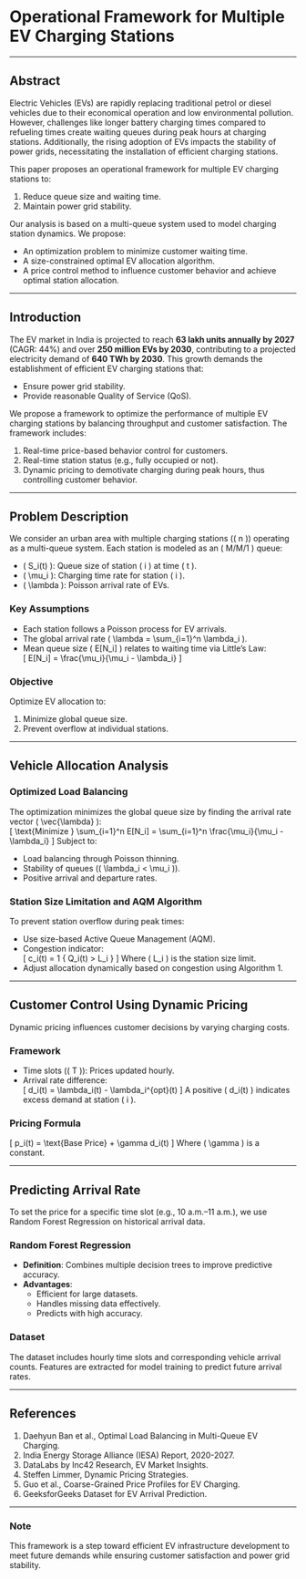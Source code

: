 # **Operational Framework for Multiple EV Charging Stations**

---

## **Abstract**

Electric Vehicles (EVs) are rapidly replacing traditional petrol or diesel vehicles due to their economical operation and low environmental pollution. However, challenges like longer battery charging times compared to refueling times create waiting queues during peak hours at charging stations. Additionally, the rising adoption of EVs impacts the stability of power grids, necessitating the installation of efficient charging stations.

This paper proposes an operational framework for multiple EV charging stations to:  
1. Reduce queue size and waiting time.  
2. Maintain power grid stability.  

Our analysis is based on a multi-queue system used to model charging station dynamics. We propose:  
- An optimization problem to minimize customer waiting time.  
- A size-constrained optimal EV allocation algorithm.  
- A price control method to influence customer behavior and achieve optimal station allocation.

---

## **Introduction**

The EV market in India is projected to reach **63 lakh units annually by 2027** (CAGR: 44%) and over **250 million EVs by 2030**, contributing to a projected electricity demand of **640 TWh by 2030**. This growth demands the establishment of efficient EV charging stations that:  
- Ensure power grid stability.  
- Provide reasonable Quality of Service (QoS).  

We propose a framework to optimize the performance of multiple EV charging stations by balancing throughput and customer satisfaction. The framework includes:  
1. Real-time price-based behavior control for customers.  
2. Real-time station status (e.g., fully occupied or not).  
3. Dynamic pricing to demotivate charging during peak hours, thus controlling customer behavior.

---

## **Problem Description**

We consider an urban area with multiple charging stations (\( n \)) operating as a multi-queue system. Each station is modeled as an \( M/M/1 \) queue:  
- \( S_i(t) \): Queue size of station \( i \) at time \( t \).  
- \( \mu_i \): Charging time rate for station \( i \).  
- \( \lambda \): Poisson arrival rate of EVs.

### **Key Assumptions**
- Each station follows a Poisson process for EV arrivals.  
- The global arrival rate \( \lambda = \sum_{i=1}^n \lambda_i \).  
- Mean queue size \( E[N_i] \) relates to waiting time via Little’s Law:  
  \[
  E[N_i] = \frac{\mu_i}{\mu_i - \lambda_i}
  \]

### **Objective**
Optimize EV allocation to:  
1. Minimize global queue size.  
2. Prevent overflow at individual stations.

---

## **Vehicle Allocation Analysis**

### **Optimized Load Balancing**
The optimization minimizes the global queue size by finding the arrival rate vector \( \vec{\lambda} \):  
\[
\text{Minimize } \sum_{i=1}^n E[N_i] = \sum_{i=1}^n \frac{\mu_i}{\mu_i - \lambda_i}
\]
Subject to:  
- Load balancing through Poisson thinning.  
- Stability of queues (\( \lambda_i < \mu_i \)).  
- Positive arrival and departure rates.

### **Station Size Limitation and AQM Algorithm**
To prevent station overflow during peak times:  
- Use size-based Active Queue Management (AQM).  
- Congestion indicator:  
  \[
  c_i(t) = 1 \{ Q_i(t) > L_i \}
  \]
  Where \( L_i \) is the station size limit.  
- Adjust allocation dynamically based on congestion using Algorithm 1.

---

## **Customer Control Using Dynamic Pricing**

Dynamic pricing influences customer decisions by varying charging costs.  
### **Framework**
- Time slots (\( T \)): Prices updated hourly.  
- Arrival rate difference:  
  \[
  d_i(t) = \lambda_i(t) - \lambda_i^{opt}(t)
  \]
  A positive \( d_i(t) \) indicates excess demand at station \( i \).

### **Pricing Formula**
\[
p_i(t) = \text{Base Price} + \gamma d_i(t)
\]
Where \( \gamma \) is a constant.

---

## **Predicting Arrival Rate**

To set the price for a specific time slot (e.g., 10 a.m.–11 a.m.), we use Random Forest Regression on historical arrival data.

### **Random Forest Regression**
- **Definition**: Combines multiple decision trees to improve predictive accuracy.  
- **Advantages**:  
  - Efficient for large datasets.  
  - Handles missing data effectively.  
  - Predicts with high accuracy.

### **Dataset**
The dataset includes hourly time slots and corresponding vehicle arrival counts. Features are extracted for model training to predict future arrival rates.

---

## **References**
1. Daehyun Ban et al., Optimal Load Balancing in Multi-Queue EV Charging.  
2. India Energy Storage Alliance (IESA) Report, 2020-2027.  
3. DataLabs by Inc42 Research, EV Market Insights.  
4. Steffen Limmer, Dynamic Pricing Strategies.  
5. Guo et al., Coarse-Grained Price Profiles for EV Charging.  
6. GeeksforGeeks Dataset for EV Arrival Prediction.

---

### **Note**  
This framework is a step toward efficient EV infrastructure development to meet future demands while ensuring customer satisfaction and power grid stability.
